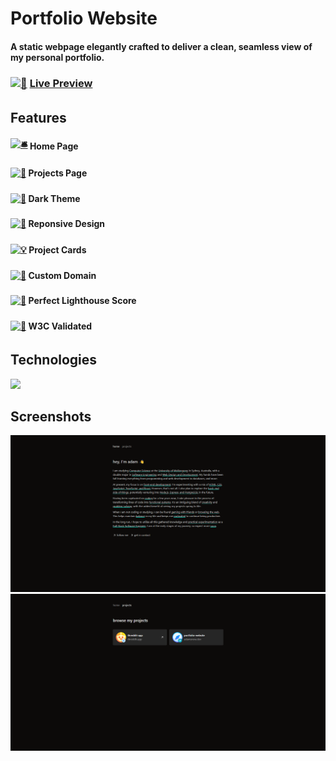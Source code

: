 <h1>Portfolio Website</h1>
<h4>A static webpage elegantly crafted to deliver a clean, seamless view of my personal portfolio.</h4>

<h3><a href="https://adamsnow.dev"><img src="https://images.emojiterra.com/google/noto-emoji/unicode-15/animated/1f680.gif" width="20px" alt="🚀" style="vertical-align: middle; margin-bottom: 4px;"></a> <a href="https://adamsnow.dev">Live Preview</a></h3>

<h2>Features</h2>
<h4><a href="https://adamsnow.dev"><img src="https://images.emojiterra.com/google/noto-emoji/unicode-15/animated/1f6ce.gif" width="18px" alt="🛎️" style="vertical-align: middle; margin-bottom: 4px;"></a> Home Page
<h4><a href="https://adamsnow.dev"><img src="https://images.emojiterra.com/google/noto-emoji/unicode-15/animated/1f3af.gif" width="18px" alt="🎯" style="vertical-align: middle; margin-bottom: 4px;"></a> Projects Page
<h4><a href="https://adamsnow.dev"><img src="https://images.emojiterra.com/google/noto-emoji/unicode-15/animated/1f987.gif" width="18px" alt="🦇" style="vertical-align: middle; margin-bottom: 4px;"></a> Dark Theme
<h4><a href="https://adamsnow.dev"><img src="https://images.emojiterra.com/google/noto-emoji/unicode-15/animated/1fabc.gif" width="18px" alt="🐡" style="vertical-align: middle; margin-bottom: 4px;"></a> Reponsive Design
<h4><a href="https://adamsnow.dev"><img src="https://images.emojiterra.com/google/noto-emoji/unicode-15/animated/1f4a1.gif" width="18px" alt="💡" style="vertical-align: middle; margin-bottom: 4px;"></a> Project Cards
<h4><a href="https://adamsnow.dev"><img src="https://images.emojiterra.com/google/noto-emoji/unicode-15/animated/1f48e.gif" width="18px" alt="💎" style="vertical-align: middle; margin-bottom: 4px;"></a> Custom Domain
<h4><a href="https://adamsnow.dev"><img src="https://images.emojiterra.com/google/noto-emoji/unicode-15/animated/1f308.gif" width="18px" alt="🌈" style="vertical-align: middle; margin-bottom: 4px;"></a> Perfect Lighthouse Score
<h4><a href="https://adamsnow.dev"><img src="https://images.emojiterra.com/google/noto-emoji/unicode-15/animated/1f4ab.gif" width="18px" alt="💫" style="vertical-align: middle; margin-bottom: 4px;"></a> W3C Validated

<h2>Technologies</h2>
<a href="https://adamsnow.dev"><img src="https://skillicons.dev/icons?i=html,css,git,tailwind,github"></a>

<h2>Screenshots</h2>
<a href="https://adamsnow.dev"><img src="public/home-screenshot.png"</a>
<a href="https://adamsnow.dev"><img src="public/projects-screenshot.png"</a>
